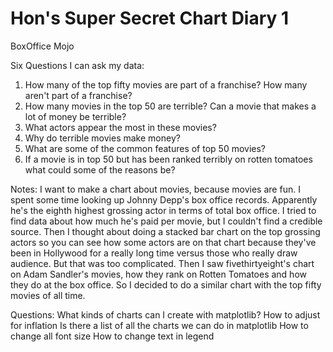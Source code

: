 # Hon's Super Secret Chart Diary 1

BoxOffice Mojo

Six Questions I can ask my data:
1. How many of the top fifty movies are part of a franchise? How many aren't part of a franchise?
2. How many movies in the top 50 are terrible? Can a movie that makes a lot of money be terrible?
3. What actors appear the most in these movies?
4. Why do terrible movies make money?
5. What are some of the common features of top 50 movies?
6. If a movie is in top 50 but has been ranked terribly on rotten tomatoes what could some of the reasons be?

Notes:
I want to make a chart about movies, because movies are fun.
I spent some time looking up Johnny Depp's box office records. Apparently he's the eighth highest grossing actor in terms of total box office. I tried to find data about how much he's paid per movie, but I couldn't find a credible source.
Then I thought about doing a stacked bar chart on the top grossing actors so you can see how some actors are on that chart because they've been in Hollywood for a really long time versus those who really draw audience. But that was too complicated.
Then I saw fivethirtyeight's chart on Adam Sandler's movies, how they rank on Rotten Tomatoes and how they do at the box office. So I decided to do a similar chart with the top fifty movies of all time.

Questions:
What kinds of charts can I create with matplotlib?
How to adjust for inflation
Is there a list of all the charts we can do in matplotlib
How to change all font size
How to change text in legend
